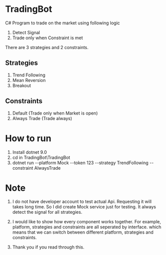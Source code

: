 TradingBot
==========

C# Program to trade on the market using following logic
1. Detect Signal
2. Trade only when Constraint is met

There are 3 strategies and 2 constraints.

Strategies
----------
1. Trend Following
2. Mean Reversion
3. Breakout

Constraints
-----------
1. Default (Trade only when Market is open)
2. Always Trade (Trade always)

How to run
==========
1. Install dotnet 9.0
2. cd in TradingBot\TradingBot
3. dotnet run --platform Mock --token 123 --strategy TrendFollowing --constraint AlwaysTrade

Note
====
1. I do not have developer account to test actual Api.
Requesting it will takes long time. So I did create Mock service just for testing.
It always detect the signal for all strategies.

2. I would like to show how every component works together.
For example, platform, strategies and constraints are all seperated by interface.
which means that we can switch between different platform, strategies and constraints.

3. Thank you if you read through this.